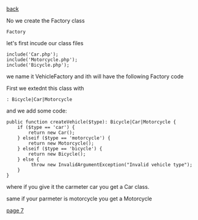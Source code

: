 [back](./page05.md)

No we create the Factory class


```
Factory
```

let's first incude our class files

```
include('Car.php');
include('Motorcycle.php');
include('Bicycle.php');
```

we name it VehicleFactory and ith will have the following Factory code

First we extednt this class with

```
: Bicycle|Car|Motorcycle
```

and we add some code:

```
public function createVehicle($type): Bicycle|Car|Motorcycle {
    if ($type == 'car') {
        return new Car();
    } elseif ($type == 'motorcycle') {
        return new Motorcycle();
    } elseif ($type == 'bicycle') {
        return new Bicycle();
    } else {
         throw new InvalidArgumentException("Invalid vehicle type");
    }
}
```

where if you give it the carmeter car you get a Car class.

same if your parmeter is motorcycle you get a Motorcycle



[page 7](./page07.md)
